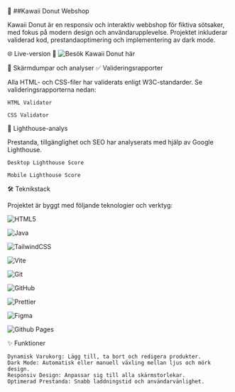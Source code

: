 🧁 ##Kawaii Donut Webshop

Kawaii Donut är en responsiv och interaktiv webbshop för fiktiva sötsaker, med fokus på modern design och användarupplevelse. Projektet inkluderar validerad kod, prestandaoptimering och implementering av dark mode.

🌐 Live-version
🔗 ![Besök Kawaii Donut här](https://medieinstitutet.github.io/fed24d-js-intro-inl-1-webshop-CatrinTQ/)

📸 Skärmdumpar och analyser
✅ Valideringsrapporter

Alla HTML- och CSS-filer har validerats enligt W3C-standarder. Se valideringsrapporterna nedan:

    HTML Validator

    CSS Validator

🚀 Lighthouse-analys

Prestanda, tillgänglighet och SEO har analyserats med hjälp av Google Lighthouse.

    Desktop Lighthouse Score

    Mobile Lighthouse Score

🛠️ Teknikstack

Projektet är byggt med följande teknologier och verktyg:

![HTML5](https://img.shields.io/badge/html5-%23E34F26.svg?style=for-the-badge&logo=html5&logoColor=white)

![Java](https://img.shields.io/badge/java-%23ED8B00.svg?style=for-the-badge&logo=openjdk&logoColor=white)

![TailwindCSS](https://img.shields.io/badge/tailwindcss-%2338B2AC.svg?style=for-the-badge&logo=tailwind-css&logoColor=white) 
    
![Vite](https://img.shields.io/badge/vite-%23646CFF.svg?style=for-the-badge&logo=vite&logoColor=white) 

![Git](https://img.shields.io/badge/git-%23F05033.svg?style=for-the-badge&logo=git&logoColor=white)

![GitHub](https://img.shields.io/badge/github-%23121011.svg?style=for-the-badge&logo=github&logoColor=white)

![Prettier](https://img.shields.io/badge/prettier-%23F7B93E.svg?style=for-the-badge&logo=prettier&logoColor=black)

![Figma](https://img.shields.io/badge/figma-%23F24E1E.svg?style=for-the-badge&logo=figma&logoColor=white)

![Github Pages](https://img.shields.io/badge/github%20pages-121013?style=for-the-badge&logo=github&logoColor=white)

✨ Funktioner

    Dynamisk Varukorg: Lägg till, ta bort och redigera produkter.
    Dark Mode: Automatisk eller manuell växling mellan ljus och mörk design.
    Responsiv Design: Anpassar sig till alla skärmstorlekar.
    Optimerad Prestanda: Snabb laddningstid och användarvänlighet.


